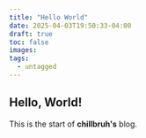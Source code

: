 ```yaml
---
title: "Hello World"
date: 2025-04-03T19:50:33-04:00
draft: true
toc: false
images:
tags:
  - untagged
---
```

## Hello, World!

This is the start of **chillbruh's** blog.
